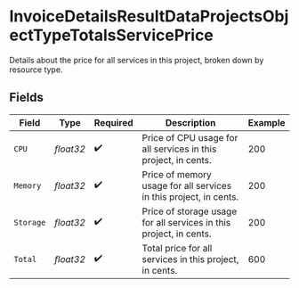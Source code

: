 # InvoiceDetailsResultDataProjectsObjectTypeTotalsServicePrice

Details about the price for all services in this project, broken down by resource type.


## Fields

| Field                                                              | Type                                                               | Required                                                           | Description                                                        | Example                                                            |
| ------------------------------------------------------------------ | ------------------------------------------------------------------ | ------------------------------------------------------------------ | ------------------------------------------------------------------ | ------------------------------------------------------------------ |
| `CPU`                                                              | *float32*                                                          | :heavy_check_mark:                                                 | Price of CPU usage for all services in this project, in cents.     | 200                                                                |
| `Memory`                                                           | *float32*                                                          | :heavy_check_mark:                                                 | Price of memory usage for all services in this project, in cents.  | 200                                                                |
| `Storage`                                                          | *float32*                                                          | :heavy_check_mark:                                                 | Price of storage usage for all services in this project, in cents. | 200                                                                |
| `Total`                                                            | *float32*                                                          | :heavy_check_mark:                                                 | Total price for all services in this project, in cents.            | 600                                                                |